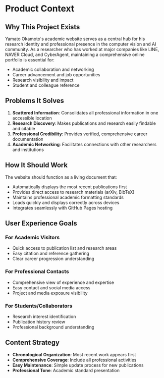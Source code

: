 # Product Context

## Why This Project Exists
Yamato Okamoto's academic website serves as a central hub for his research identity and professional presence in the computer vision and AI community. As a researcher who has worked at major companies like LINE, NAVER Cloud, and CyberAgent, maintaining a comprehensive online portfolio is essential for:

- Academic collaboration and networking
- Career advancement and job opportunities
- Research visibility and impact
- Student and colleague reference

## Problems It Solves
1. **Scattered Information**: Consolidates all professional information in one accessible location
2. **Research Discovery**: Makes publications and research easily findable and citable
3. **Professional Credibility**: Provides verified, comprehensive career documentation
4. **Academic Networking**: Facilitates connections with other researchers and institutions

## How It Should Work
The website should function as a living document that:
- Automatically displays the most recent publications first
- Provides direct access to research materials (arXiv, BibTeX)
- Maintains professional academic formatting standards
- Loads quickly and displays correctly across devices
- Integrates seamlessly with GitHub Pages hosting

## User Experience Goals
### For Academic Visitors
- Quick access to publication list and research areas
- Easy citation and reference gathering
- Clear career progression understanding

### For Professional Contacts
- Comprehensive view of experience and expertise
- Easy contact and social media access
- Project and media exposure visibility

### For Students/Collaborators
- Research interest identification
- Publication history review
- Professional background understanding

## Content Strategy
- **Chronological Organization**: Most recent work appears first
- **Comprehensive Coverage**: Include all professional activities
- **Easy Maintenance**: Simple update process for new publications
- **Professional Tone**: Academic standard presentation
